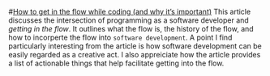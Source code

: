 #[How to get in the flow while coding (and why it’s important)](https://github.blog/2024-01-22-how-to-get-in-the-flow-while-coding-and-why-its-important/#what-exactly-is-the-flow-state)
This article discusses the intersection of programming as a software developer and *getting in the flow*. It outlines what the flow is, the history of the flow, and how to incorperte the flow into `software development`. A point I find particularly interesting from the article is how software development can be easily regarded as a creative act. I also appreiciate how the article provides a list of actionable things that help facilitate getting into the flow.